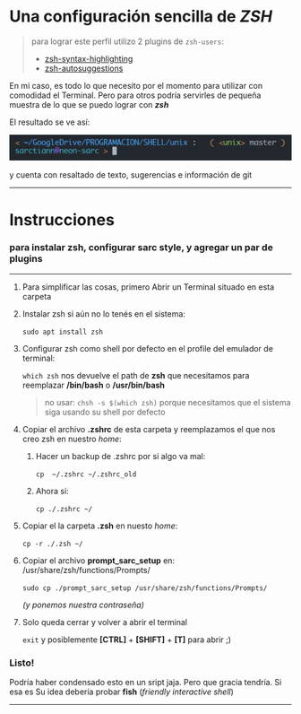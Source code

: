<!-- 
    Español (Spanish)

    Este es un archivo de markdown, podés verlo correctamente, en VSCode
    presionando las teclas: CTRL + SHIFT + V
-->

# Una configuración sencilla de *ZSH*

> para lograr este perfil utilizo 2 plugins de `zsh-users`:
> * [zsh-syntax-highlighting](https://github.com/zsh-users/zsh-syntax-highlighting)
> * [zsh-autosuggestions](https://github.com/zsh-users/zsh-autosuggestions)

En mi caso, es todo lo que necesito por el momento para utilizar con comodidad
el Terminal. Pero para otros podría servirles de pequeña muestra de lo que se
puedo lograr con ***zsh***

El resultado se ve así:

![](./sample.png)

y cuenta con resaltado de texto, sugerencias e información de git

---

# Instrucciones

### para instalar zsh, configurar sarc style, y agregar un par de plugins

---

1. Para simplificar las cosas, primero Abrir un Terminal situado en esta carpeta

1. Instalar zsh si aún no lo tenés en el sistema:

    `sudo apt install zsh`

1. Configurar zsh como shell por defecto en el profile del emulador de terminal:

    `which zsh` nos devuelve el path de **zsh** que necesitamos para reemplazar **/bin/bash** o **/usr/bin/bash**
    
    > no usar: `chsh -s $(which zsh)` porque necesitamos que el sistema siga usando su shell por defecto

1. Copiar el archivo **.zshrc** de esta carpeta y reemplazamos el que nos creo 
    zsh en nuestro *home*:

    1. Hacer un backup de .zshrc por si algo va mal:

        `cp  ~/.zshrc ~/.zshrc_old`

    1. Ahora si:

        `cp ./.zshrc ~/`

1. Copiar el la carpeta **.zsh** en nuesto *home*:

    `cp -r ./.zsh ~/`

1. Copiar el archivo **prompt_sarc_setup** en: /usr/share/zsh/functions/Prompts/

    `sudo cp ./prompt_sarc_setup /usr/share/zsh/functions/Prompts/`

    *(y ponemos nuestra contraseña)*

1. Solo queda cerrar y volver a abrir el terminal 

    `exit` y posiblemente **[CTRL]** + **[SHIFT]** + **[T]** para abrir ;)

### Listo!

Podría haber condensado esto en un sript jaja. Pero que gracia tendría.
Si esa es Su idea debería probar **fish** (*friendly interactive shell*)

---